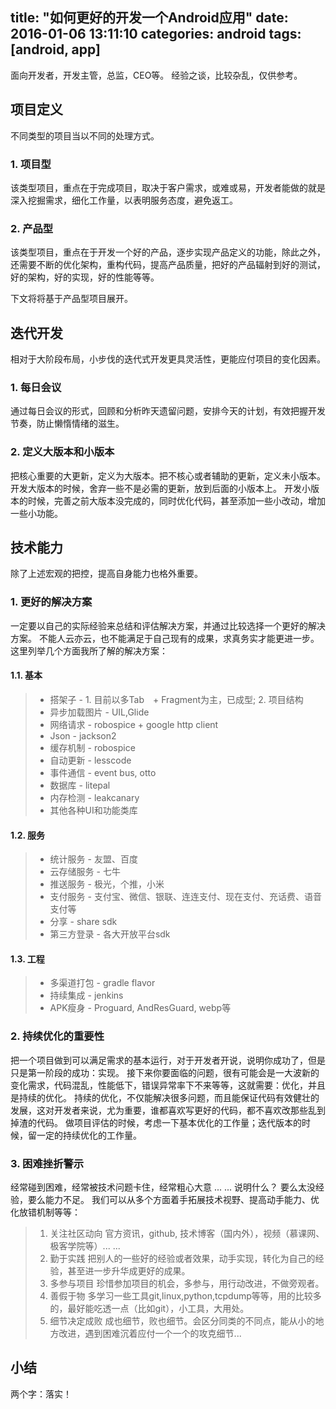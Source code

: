 title: "如何更好的开发一个Android应用"
date: 2016-01-06 13:11:10
categories: android
tags: [android, app]
---

面向开发者，开发主管，总监，CEO等。
经验之谈，比较杂乱，仅供参考。

## 项目定义
不同类型的项目当以不同的处理方式。
### 1. 项目型
该类型项目，重点在于完成项目，取决于客户需求，或难或易，开发者能做的就是深入挖掘需求，细化工作量，以表明服务态度，避免返工。
### 2. 产品型
该类型项目，重点在于开发一个好的产品，逐步实现产品定义的功能，除此之外，还需要不断的优化架构，重构代码，提高产品质量，把好的产品辐射到好的测试，好的架构，好的实现，好的性能等等。

下文将将基于产品型项目展开。

## 迭代开发
相对于大阶段布局，小步伐的迭代式开发更具灵活性，更能应付项目的变化因素。
### 1. 每日会议
通过每日会议的形式，回顾和分析昨天遗留问题，安排今天的计划，有效把握开发节奏，防止懒惰情绪的滋生。
### 2. 定义大版本和小版本
把核心重要的大更新，定义为大版本。把不核心或者辅助的更新，定义未小版本。
开发大版本的时候，舍弃一些不是必需的更新，放到后面的小版本上。
开发小版本的时候，完善之前大版本没完成的，同时优化代码，甚至添加一些小改动，增加一些小功能。

## 技术能力
除了上述宏观的把控，提高自身能力也格外重要。
### 1. 更好的解决方案
一定要以自己的实际经验来总结和评估解决方案，并通过比较选择一个更好的解决方案。
不能人云亦云，也不能满足于自己现有的成果，求真务实才能更进一步。
这里列举几个方面我所了解的解决方案：
#### 1.1. 基本
> * 搭架子 - 1. 目前以多Tab　+ Fragment为主，已成型; 2. 项目结构
> * 异步加载图片 - UIL,Glide
> * 网络请求 - robospice + google http client
> * Json - jackson2
> * 缓存机制 - robospice
> * 自动更新 - lesscode
> * 事件通信 - event bus, otto
> * 数据库 - litepal
> * 内存检测 - leakcanary
> * 其他各种UI和功能类库

<!-- more -->
#### 1.2. 服务
> * 统计服务 - 友盟、百度
> * 云存储服务 - 七牛
> * 推送服务 - 极光，个推，小米
> * 支付服务 - 支付宝、微信、银联、连连支付、现在支付、充话费、语音支付等
> * 分享 - share sdk
> * 第三方登录 - 各大开放平台sdk

#### 1.3. 工程
> * 多渠道打包 - gradle flavor
> * 持续集成 - jenkins
> * APK瘦身 - Proguard, AndResGuard, webp等

### 2. 持续优化的重要性
把一个项目做到可以满足需求的基本运行，对于开发者开说，说明你成功了，但是只是第一阶段的成功：实现。
接下来你要面临的问题，很有可能会是一大波新的变化需求，代码混乱，性能低下，错误异常率下不来等等，这就需要：优化，并且是持续的优化。
持续的优化，不仅能解决很多问题，而且能保证代码有效健壮的发展，这对开发者来说，尤为重要，谁都喜欢写更好的代码，都不喜欢改那些乱到掉渣的代码。
做项目评估的时候，考虑一下基本优化的工作量；迭代版本的时候，留一定的持续优化的工作量。

### 3. 困难挫折警示
经常碰到困难，经常被技术问题卡住，经常粗心大意 ... ...
说明什么？
要么太没经验，要么能力不足。
我们可以从多个方面着手拓展技术视野、提高动手能力、优化放错机制等等：
> 1. 关注社区动向
官方资讯，github, 技术博客（国内外），视频（慕课网、极客学院等）... ...
> 2. 勤于实践
把别人的一些好的经验或者效果，动手实现，转化为自己的经验，甚至进一步升华成更好的成果。
> 3. 多参与项目
珍惜参加项目的机会，多参与，用行动改进，不做旁观者。
> 4. 善假于物
多学习一些工具git,linux,python,tcpdump等等，用的比较多的，最好能吃透一点（比如git），小工具，大用处。
> 5. 细节决定成败
成也细节，败也细节。会区分同类的不同点，能从小的地方改进，遇到困难沉着应付一个一个的攻克细节...

## 小结
两个字：落实！
